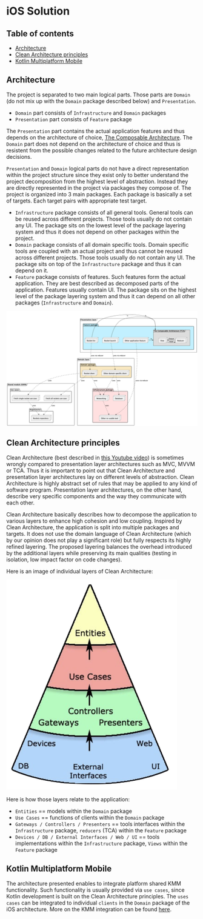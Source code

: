 # iOS Solution

## Table of contents

- [Architecture](#architecture)
- [Clean Architecture principles](#clean-architecture-principles)
- [Kotlin Multiplatform Mobile](#kotlin-multiplatform-mobile)

## Architecture

The project is separated to two main logical parts. Those parts are `Domain` (do not mix up with the `Domain` package described below) and `Presentation`. 
- `Domain` part consists of `Infrastructure` and `Domain` packages
- `Presentation` part consists of `Feature` package

The `Presentation` part contains the actual application features and thus depends on the architecture of choice, [The Composable Architecture](https://github.com/pointfreeco/swift-composable-architecture). The `Domain` part does not depend on the architecture of choice and thus is resistent from the possible changes related to the future architecture design decisions.

`Presentation` and `Domain` logical parts do not have a direct representation within the project structure since they exist only to better understand the project decomposition from the highest level of abstraction. Instead they are directly represented in the project via packages they compose of. The project is organized into 3 main packages. Each package is basically a set of targets. Each target pairs with appropriate test target.

- `Infrastructure` package consists of all general tools. General tools can be reused across different projects. Those tools usually do not contain any UI. The package sits on the lowest level of the package layering system and thus it does not depend on other packages within the project.
- `Domain` package consists of all domain specific tools. Domain specific tools are coupled with an actual project and thus cannot be reused across different projects. Those tools usually do not contain any UI. The package sits on top of the `Infrastructure` package and thus it can depend on it. 
- `Feature` package consists of features. Such features form the actual application. They are best described as decomposed parts of the application. Features usually contain UI. The package sits on the highest level of the package layering system and thus it can depend on all other packages (`Infrastructure` and `Domain`). 

<!--
@startuml iosArchitecture

frame "Shared module (KMM)" {
   package "Use cases" {
      node "Fetch single rocket use case"
      node "Fetch all rockets use case"
   }

   package "Repositories" {
      node "Rockets repository"
   }

   "Fetch single rocket use case" ..> "Rockets repository" : uses
   "Fetch all rockets use case" ..> "Rockets repository" : uses
}

frame "Domain layer" {
   package "Infrastructure package" #Implementation {
      node Networking
      node Database
      node "Other re-usable tool"

      Networking ..> "Other re-usable tool" : uses
   }

   package "Domain package" #Strategy {
      node "Rocket client"
      node "Other domain specific client"
   }

   "Rocket client" ..> Networking: uses
   "Other domain specific client" ..> Networking : uses
   "Other domain specific client" ..> Database : uses

   "Rocket client" ..> "Fetch single rocket use case" : uses
   "Rocket client" ..> "Fetch all rockets use case" : uses
}

frame "Presentation layer" {
   package "Feature package" #Application {
      node "Rocket list" 
      node "Rocket launch"
      node "Other application feature"

      frame "The Composable Architecture (TCA)" #DDDDDD {
         node Reducer
         node View 

         Reducer -> View : Output
         View -> Reducer : Input
      }

      "Rocket list" -> "The Composable Architecture (TCA)" : is
      "Rocket launch" -> "The Composable Architecture (TCA)" : is
      "Other application feature" -> "The Composable Architecture (TCA)" : is
   }
}

"Rocket list" ..> "Rocket client" : uses via reducer
"Rocket launch" ..> "Other domain specific client" : uses via reducer
"Other application feature" ..> "Other re-usable tool" : uses via reducer

@enduml

-->

![](./Docs/Images/iosArchitecture.png)

## Clean Architecture principles

Clean Architecture (best described in [this Youtube video](https://www.youtube.com/watch?v=2dKZ-dWaCiU&t=174s)) is sometimes wrongly compared to presentation layer architectures such as MVC, MVVM or TCA. Thus it is important to point out that Clean Architecture and presentation layer architectures lay on different
levels of abstraction. Clean Architecture is highly abstract set of rules that may be applied to any kind of software program. Presentation layer architectures, on the other hand, describe very specific components and the way they communicate with each other.

Clean Architecture basically describes how to decompose the application to various layers to enhance high cohesion and low coupling. Inspired by Clean Architecture, the application is split into multiple packages and targets. It does not use the domain language of Clean Architecture (which by our opinion does not play a significant role) but fully respects its highly refined layering. The proposed layering balances the overhead introduced by the additional layers while preserving its main qualities (testing in isolation, low impact factor on code changes).  

 Here is an image of individual layers of Clean Architecture:

![](./Docs/Images/cleanArchitecture.png)

Here is how those layers relate to the application: 
- `Entities` == models within the `Domain` package
- `Use Cases` == functions of clients within the `Domain` package
- `Gateways / Controllers / Presenters` == tools interfaces within the `Infrastructure` package, `reducers` (TCA) within the `Feature` package 
- `Devices / DB / External Interfaces / Web / UI` == tools implementations within the `Infrastructure` package, `Views` within the `Feature` package


## Kotlin Multiplatform Mobile

The architecture presented enables to integrate platform shared KMM functionality. Such functionality is usually provided via `use cases`, since Kotlin development is built on the Clean Architecture principles. The `uses cases` can be integrated to individual `clients` in the `Domain` package of the iOS architecture. More on the KMM integration can be found [here](./Docs/KMM/README.md).
